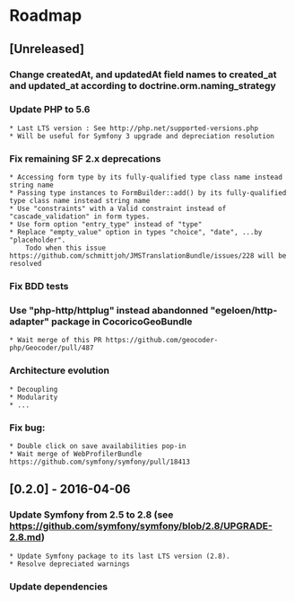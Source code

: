 # Roadmap

## [Unreleased]

### Change createdAt, and updatedAt field names to created_at and updated_at according to doctrine.orm.naming_strategy
    
### Update PHP to 5.6

    * Last LTS version : See http://php.net/supported-versions.php
    * Will be useful for Symfony 3 upgrade and depreciation resolution

### Fix remaining SF 2.x deprecations

    * Accessing form type by its fully-qualified type class name instead string name
    * Passing type instances to FormBuilder::add() by its fully-qualified type class name instead string name
    * Use "constraints" with a Valid constraint instead of "cascade_validation" in form types.
    * Use form option "entry_type" instead of "type"
    * Replace "empty_value" option in types "choice", "date", ...by "placeholder". 
        Todo when this issue https://github.com/schmittjoh/JMSTranslationBundle/issues/228 will be resolved 

### Fix BDD tests

### Use "php-http/httplug" instead abandonned "egeloen/http-adapter" package in CocoricoGeoBundle
    * Wait merge of this PR https://github.com/geocoder-php/Geocoder/pull/487

### Architecture evolution
    
    * Decoupling
    * Modularity
    * ...
    
### Fix bug:

    * Double click on save availabilities pop-in
    * Wait merge of WebProfilerBundle https://github.com/symfony/symfony/pull/18413
    
    
## [0.2.0] - 2016-04-06

### Update Symfony from 2.5 to 2.8 (see https://github.com/symfony/symfony/blob/2.8/UPGRADE-2.8.md)

    * Update Symfony package to its last LTS version (2.8).
    * Resolve depreciated warnings
    
### Update dependencies
